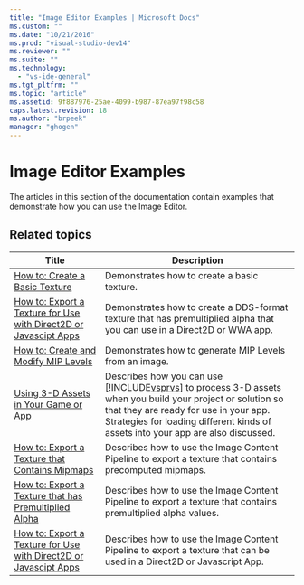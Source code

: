```yaml
---
title: "Image Editor Examples | Microsoft Docs"
ms.custom: ""
ms.date: "10/21/2016"
ms.prod: "visual-studio-dev14"
ms.reviewer: ""
ms.suite: ""
ms.technology: 
  - "vs-ide-general"
ms.tgt_pltfrm: ""
ms.topic: "article"
ms.assetid: 9f887976-25ae-4099-b987-87ea97f98c58
caps.latest.revision: 18
ms.author: "brpeek"
manager: "ghogen"
---
```

# Image Editor Examples
The articles in this section of the documentation contain examples that demonstrate how you can use the Image Editor.  
  
## Related topics  
  
|Title|Description|  
|-----------|-----------------|  
|[How to: Create a Basic Texture](../designers/how-to--create-a-basic-texture.md)|Demonstrates how to create a basic texture.|  
|[How to: Export a Texture for Use with Direct2D or Javascipt Apps](../designers/how-to--export-a-texture-for-use-with-direct2d-or-javascipt-apps.md)|Demonstrates how to create a DDS-format texture that has premultiplied alpha that you can use in a Direct2D or WWA app.|  
|[How to: Create and Modify MIP Levels](../designers/how-to--create-and-modify-mip-levels.md)|Demonstrates how to generate MIP Levels from an image.|  
|[Using 3-D Assets in Your Game or App](../designers/using-3-d-assets-in-your-game-or-app.md)|Describes how you can use [!INCLUDE[vsprvs](../code-quality/includes/vsprvs_md.md)] to process 3-D assets when you build your project or solution so that they are ready for use in your app. Strategies for loading different kinds of assets into your app are also discussed.|  
|[How to: Export a Texture that Contains Mipmaps](../designers/how-to--export-a-texture-that-contains-mipmaps.md)|Describes how to use the Image Content Pipeline to export a texture that contains precomputed mipmaps.|  
|[How to: Export a Texture that has Premultiplied Alpha](../designers/how-to--export-a-texture-that-has-premultiplied-alpha.md)|Describes how to use the Image Content Pipeline to export a texture that contains premultiplied alpha values.|  
|[How to: Export a Texture for Use with Direct2D or Javascipt Apps](../designers/how-to--export-a-texture-for-use-with-direct2d-or-javascipt-apps.md)|Describes how to use the Image Content Pipeline to export a texture that can be used in a Direct2D or Javascript App.|
